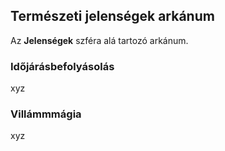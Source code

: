 ## Természeti jelenségek arkánum

Az **Jelenségek** szféra alá tartozó arkánum.


### Időjárásbefolyásolás

xyz


### Villámmmágia

xyz
